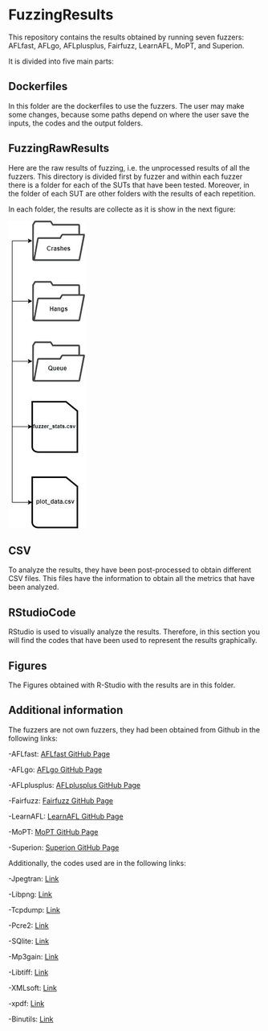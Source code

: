 # FuzzingResults


This repository contains the results obtained by running seven fuzzers: AFLfast, AFLgo, AFLplusplus, Fairfuzz, LearnAFL, MoPT, and Superion. 


It is divided into five main parts:

## Dockerfiles
In this folder are the dockerfiles to use the fuzzers. The user may make some changes, because some paths depend on where the user save the inputs, the codes and the output folders.

## FuzzingRawResults
Here are the raw results of fuzzing, i.e. the unprocessed results of all the fuzzers. This directory is divided first by fuzzer and within each fuzzer there is a folder for each of the SUTs that have been tested. Moreover, in the folder of each SUT are other folders with the results of each repetition.

In each folder, the results are collecte as it is show in the next figure:

![](https://github.com/Mai722/FuzzingResults/blob/main/Figures/structure.jpg)


## CSV
To analyze the results, they have been post-processed to obtain different CSV files. This files have the information to obtain all the metrics that have been analyzed.

## RStudioCode
RStudio is used to visually analyze the results. Therefore, in this section you will find the codes that have been used to represent the results graphically. 

## Figures
The Figures obtained with R-Studio with the results are in this folder.


## Additional information
The fuzzers are not own fuzzers, they had been obtained from Github in the following links:

-AFLfast: [AFLfast GitHub Page](https://github.com/mboehme/aflfast)

-AFLgo: [AFLgo GitHub Page](https://github.com/aflgo/aflgo)

-AFLplusplus: [AFLplusplus GitHub Page](https://github.com/AFLplusplus/AFLplusplus)

-Fairfuzz: [Fairfuzz GitHub Page](https://github.com/carolemieux/afl-rb)

-LearnAFL: [LearnAFL GitHub Page](https://github.com/MoonLight-SteinsGate/LearnAFL)

-MoPT: [MoPT GitHub Page](https://github.com/puppet-meteor/MOpt-AFL)

-Superion: [Superion GitHub Page](https://github.com/zhunki/Superion)

Additionally, the codes used are in the following links:

-Jpegtran: [Link](https://sourceforge.net/projects/libjpeg-turbo/files/1.5.2/)

-Libpng: [Link](https://sourceforge.net/projects/libpng/files/libpng12/older-releases/1.2.45/)

-Tcpdump: [Link](https://www.tcpdump.org/old/_releases.html)

-Pcre2: [Link](https://www.pcre.org/)

-SQlite: [Link](https://www.npackd.org/p/sqlite-source/3.30.1)

-Mp3gain: [Link](https://sourceforge.net/projects/mp3gain/files/mp3gain/1.5.2/)

-Libtiff: [Link](https://www.linuxfromscratch.org/blfs/view/8.3/general/libtiff.html)

-XMLsoft: [Link](http://xmlsoft.org/sources/win32/)

-xpdf: [Link](https://github.com/kermitt2/xpdf-4.00)

-Binutils: [Link](https://ftp.gnu.org/gnu/binutils/)



